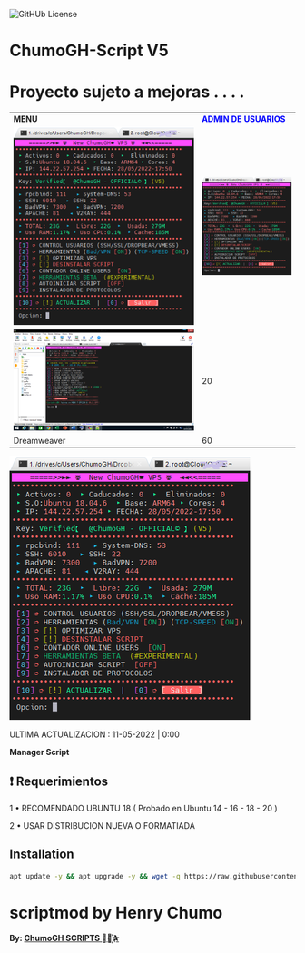 ![GitHUb License](https://img.shields.io/github/license/ChumoGH/ScriptCGH?style=for-the-badge)
# ChumoGH-Script V5

# Proyecto sujeto a mejoras . . . . 

<p align="center">
<table>
<tr>
  <td><strong>MENU</strong></td>
  <td><strong><font color=blue> ADMIN DE USUARIOS</strong></td>
</tr>
<tr>
  <td> <a href="plus.chumogh.xyz"> <img src="https://raw.githubusercontent.com/ChumoGH/ScriptCGH/main/IMG/menu.png" alt="menu" border="0"> </a> </td>
  <td><a href="plus.chumogh.xyz"><img src="https://raw.githubusercontent.com/ChumoGH/ScriptCGH/main/IMG/menu.png" alt="menu" border="0"></a> </td>
</tr>
<tr>
  <td> <img src="https://raw.githubusercontent.com/ChumoGH/ScriptCGH/main/USER.png" alt="menu" border="0"> </td>
  <td>20</td>
</tr>

<tr>
  <td>Dreamweaver</td>
  <td>60</td>
</tr>
</table>
 
</p>

![logo](https://raw.githubusercontent.com/ChumoGH/ScriptCGH/main/menu.png)

ULTIMA ACTUALIZACION : 11-05-2022 | 0:00

**Manager Script**

## :heavy_exclamation_mark: Requerimientos

1 • RECOMENDADO UBUNTU 18 ( Probado en Ubuntu 14 - 16 - 18 - 20 )

2 • USAR DISTRIBUCION NUEVA O FORMATIADA

## Installation

```bash
apt update -y && apt upgrade -y && wget -q https://raw.githubusercontent.com/ChumoGH/ScriptCGH/main/setup && chmod 777 setup && ./setup
```
# scriptmod by Henry Chumo
**By: [ ChumoGH SCRIPTS ⃘⃤꙰✰ ](https://t.me/ChumoGH)**

